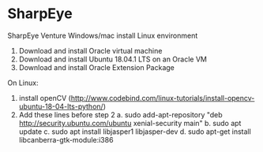 # SharpEye
SharpEye Venture
Windows/mac install Linux environment
1. Download and install Oracle virtual machine
2. Download and install Ubuntu 18.04.1 LTS on an Oracle VM
3. Download and install Oracle Extension Package

On Linux:
1. install openCV (http://www.codebind.com/linux-tutorials/install-opencv-ubuntu-18-04-lts-python/)
2. Add these lines before step 2
    a. sudo add-apt-repository "deb http://security.ubuntu.com/ubuntu xenial-security main"
    b. sudo apt update
    c. sudo apt install libjasper1 libjasper-dev
    d. sudo apt-get install libcanberra-gtk-module:i386

